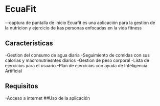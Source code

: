 # EcuaFit
--captura de pantalla de inicio 
Ecuafit es una aplicación para la gestion de la nutricion y ejercicio de kas personas enfocadas en la vida fitness
## Caracteristicas
-Gestion del consumo de agua diaria
-Seguimiento de comidas con sus calorias y macronutriesntes diarios
-Gestion de peso corporal 
-Lista de ejercicios para el usuario
-Plan de ejercicios con ayuda de Inteligencia Artificial
## Requisitos
-Acceso a internet
##Uso de la aplicación
